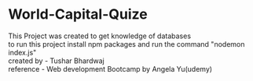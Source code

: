 # World-Capital-Quize
This Project was created to get knowledge of databases<br/>
to run this project install npm packages and run the command "nodemon index.js"<br/>
created by - Tushar Bhardwaj<br/>
reference - Web development Bootcamp by Angela Yu(udemy)
